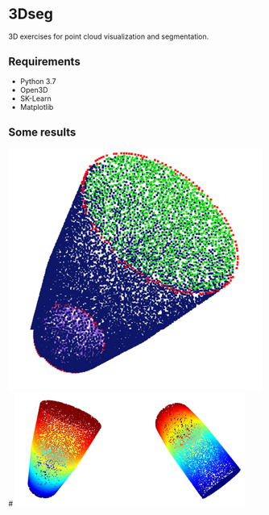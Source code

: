 # 3Dseg
3D exercises for point cloud visualization and segmentation.

## Requirements
* Python 3.7
* Open3D
* SK-Learn
* Matplotlib

## Some results
![Visualization](https://github.com/cjvargasc/3Dseg/blob/master/imgs/Selection_028.png)#
![Segmentation](https://github.com/cjvargasc/3Dseg/blob/master/imgs/Selection_057.png)
